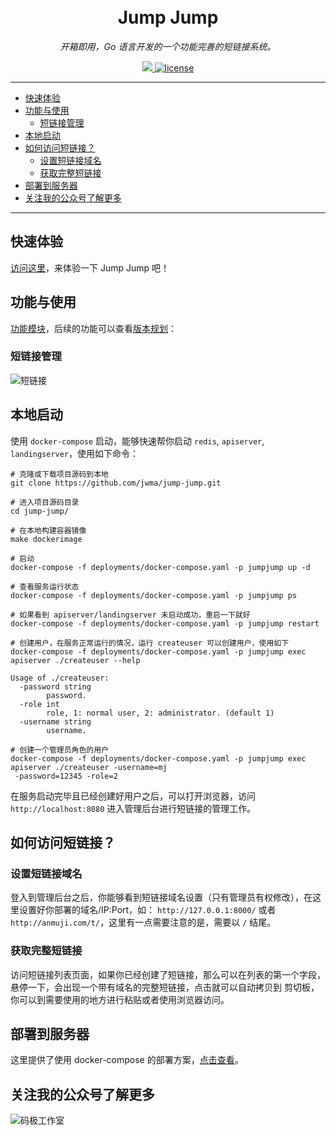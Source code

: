 <h1 align="center">
  <br>Jump Jump<br>
</h1>

<p align="center"><em>开箱即用，Go 语言开发的一个功能完善的短链接系统。</em></p>
<p align="center">
  <a href="https://github.com/jwma/jump-jump/workflows/CI/badge.svg?branch=master" target="_blank">
    <img src="https://github.com/jwma/jump-jump/workflows/CI/badge.svg?branch=master">
  </a>
  <a href="https://img.shields.io/github/license/mashape/apistatus.svg" target="_blank">
      <img src="https://img.shields.io/github/license/mashape/apistatus.svg" alt="license">
  </a>
</p>

---

* [快速体验](#快速体验)
* [功能与使用](#功能与使用)
    * [短链接管理](#短链接管理)
* [本地启动](#本地启动)
* [如何访问短链接？](#如何访问短链接)
    * [设置短链接域名](#设置短链接域名)
    * [获取完整短链接](#获取完整短链接)
* [部署到服务器](#部署到服务器)
* [关注我的公众号了解更多](#关注我的公众号了解更多)

---

## 快速体验

[访问这里](http://anmuji.com/t/7pcu75)，来体验一下 Jump Jump 吧！

## 功能与使用

[功能模块](http://rs.majiawei.com/jumpjump/features.png)，后续的功能可以查看[版本规划](http://anmuji.com/t/h7ua8j)：


### 短链接管理

![短链接](http://rs.majiawei.com/jumpjump/v1.1.0copyshortlink.png)

## 本地启动

使用 `docker-compose` 启动，能够快速帮你启动 `redis`, `apiserver`, `landingserver`，使用如下命令：

```shell script
# 克隆或下载项目源码到本地
git clone https://github.com/jwma/jump-jump.git

# 进入项目源码目录
cd jump-jump/

# 在本地构建容器镜像
make dockerimage

# 启动
docker-compose -f deployments/docker-compose.yaml -p jumpjump up -d

# 查看服务运行状态
docker-compose -f deployments/docker-compose.yaml -p jumpjump ps

# 如果看到 apiserver/landingserver 未启动成功，重启一下就好
docker-compose -f deployments/docker-compose.yaml -p jumpjump restart

# 创建用户，在服务正常运行的情况，运行 createuser 可以创建用户，使用如下
docker-compose -f deployments/docker-compose.yaml -p jumpjump exec apiserver ./createuser --help

Usage of ./createuser:
  -password string
        password.
  -role int
        role, 1: normal user, 2: administrator. (default 1)
  -username string
        username.

# 创建一个管理员角色的用户
docker-compose -f deployments/docker-compose.yaml -p jumpjump exec apiserver ./createuser -username=mj
 -password=12345 -role=2
```

在服务启动完毕且已经创建好用户之后，可以打开浏览器，访问 `http://localhost:8080` 进入管理后台进行短链接的管理工作。

## 如何访问短链接？

### 设置短链接域名

登入到管理后台之后，你能够看到短链接域名设置（只有管理员有权修改），在这里设置好你部署的域名/IP:Port，如：
`http://127.0.0.1:8000/` 或者 `http://anmuji.com/t/`，这里有一点需要注意的是，需要以 `/` 结尾。

### 获取完整短链接

访问短链接列表页面，如果你已经创建了短链接，那么可以在列表的第一个字段，悬停一下，会出现一个带有域名的完整短链接，点击就可以自动拷贝到
剪切板，你可以到需要使用的地方进行粘贴或者使用浏览器访问。

## 部署到服务器

这里提供了使用 docker-compose 的部署方案，[点击查看](http://anmuji.com/t/fk1ta3)。

## 关注我的公众号了解更多
![码极工作室](http://rs.majiawei.com/mjstudio/qrcode.png)

